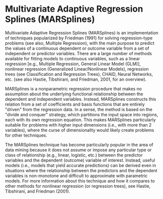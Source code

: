 Multivariate Adaptive Regression Splines (MARSplines)
========================================================
Multivariate Adaptive Regression Splines (MARSplines) is an implementation of techniques popularized by Friedman (1991) for solving regression-type problems (see also, Multiple Regression), with the main purpose to predict the values of a continuous dependent or outcome variable from a set of independent or predictor variables. There are a large number of methods available for fitting models to continuous variables, such as a linear regression [e.g., Multiple Regression, General Linear Model (GLM)], nonlinear regression (Generalized Linear/Nonlinear Models), regression trees (see Classification and Regression Trees), CHAID, Neural Networks, etc.  (see also Hastie, Tibshirani, and Friedman, 2001, for an overview).

MARSplines is a nonparametric regression procedure that makes no assumption about the underlying functional relationship between the dependent and independent variables. Instead, MARSplines constructs this relation from a set of coefficients and basis functions that are entirely "driven" from the regression data. In a sense, the method is based on the "divide and conquer" strategy, which partitions the input space into regions, each with its own regression equation. This makes MARSplines particularly suitable for problems with higher input dimensions (i.e., with more than 2 variables), where the curse of dimensionality would likely create problems for other techniques.

The MARSplines technique has become particularly popular in the area of data mining because it does not assume or impose any particular type or class of relationship (e.g., linear, logistic, etc.) between the predictor variables and the dependent (outcome) variable of interest. Instead, useful models (i.e., models that yield accurate predictions) can be derived even in situations where the relationship between the predictors and the dependent variables is non-monotone and difficult to approximate with parametric models. For more information about this technique and how it compares to other methods for nonlinear regression (or regression trees), see Hastie, Tibshirani, and Friedman (2001).
